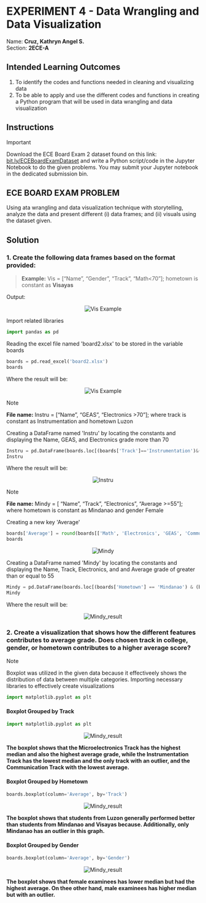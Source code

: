 # EXPERIMENT 4 - Data Wrangling and Data Visualization
Name: **Cruz, Kathryn Angel S.**  
Section: **2ECE-A** 
## Intended Learning Outcomes  
1. To identify the codes and functions needed in cleaning and visualizing data
2. To be able to apply and use the different codes and functions in creating a Python program that will be used in data wrangling and data visualization
## Instructions  
> [!IMPORTANT]
> Download the ECE Board Exam 2 dataset found on this link: [bit.ly/ECEBoardExamDataset](url) and write a Python script/code in the Jupyter Notebook to do the given problems. You may submit your Jupyter notebook in the dedicated submission bin.

## **ECE BOARD EXAM PROBLEM**  
Using ata wrangling and data visualization technique with storytelling, analyze the data and present different (i) data frames; and (ii) visuals using the dataset given.  

## Solution  
### 1. Create the following data frames based on the format provided:
> **Example:**
> Vis = [“Name”, “Gender”, “Track”, “Math<70”]; hometown is constant as **Visayas**

Output:
<p align="center">
  <img src="https://github.com/user-attachments/assets/2198065f-73a1-478f-b10c-67ab2d1474d4" alt="Vis Example"/>
</p>  

Import related libraries
```python
import pandas as pd
```
Reading the excel file named 'board2.xlsx' to be stored in the variable boards  
```python
boards = pd.read_excel('board2.xlsx')
boards
```
Where the result will be:  
<p align="center">
  <img src="https://github.com/user-attachments/assets/6f609365-44f6-4624-810e-d546163c9cde" alt="Vis Example"/>
</p>  

> [!NOTE]
> **File name:** Instru = [“Name”, “GEAS”, “Electronics >70”]; where track is constant as Instrumentation and hometown Luzon

Creating a DataFrame named 'Instru' by locating the constants and displaying the Name, GEAS, and Electronics grade more than 70  
```python
Instru = pd.DataFrame(boards.loc[(boards['Track']=='Instrumentation')&(boards['Hometown']=='Luzon')&(boards['Electronics']>70), ['Name', 'GEAS', 'Electronics']])
Instru
```
Where the result will be:
<p align="center">
  <img src="https://github.com/user-attachments/assets/3d07d25a-96dd-4df4-800d-21f18265fd9d", alt="Instru"/>
</p>  

> [!NOTE]
> **File name:** Mindy = [ “Name”, “Track”, “Electronics”, “Average >=55”]; where hometown is constant as Mindanao and gender Female

Creating a new key 'Average'  
```python
boards['Average'] = round(boards[['Math', 'Electronics', 'GEAS', 'Communication']].mean(axis=1),2)
boards
```

<p align="center">
  <img src="https://github.com/user-attachments/assets/ada06a5e-d623-4038-8b4a-f1dfd5e6125e", alt="Mindy"/>
</p>

Creating a DataFrame named 'Mindy' by locating the constants and displaying the Name, Track, Electronics, and and Average grade of greater than or equal to 55  
```python
Mindy = pd.DataFrame(boards.loc[(boards['Hometown'] == 'Mindanao') & (boards['Gender'] == 'Female') & (boards['Average'] >= 55), ['Name', 'Track', 'Electronics', 'Average']])
Mindy
```
Where the result will be:
<p align="center">
  <img src="https://github.com/user-attachments/assets/97796078-a248-499a-80b1-cfc01e3c52da", alt="Mindy_result">
</p>  

### 2. Create a visualization that shows how the different features contributes to average grade. Does chosen track in college, gender, or hometown contributes to a higher average score?  
>[!NOTE]
> Boxplot was utilized in the given data because it effectiveely shows the distribution of data between multiple categories.
Importing necessary libraries to effectively create visualizations  
```python
import matplotlib.pyplot as plt
```
#### Boxplot Grouped by Track  
```python
import matplotlib.pyplot as plt
```  
<p align="center">
  <img src="https://github.com/user-attachments/assets/a87ab502-0c57-4dfe-bdb7-3aeef217ad3c", alt="Mindy_result">
</p>   

**The boxplot shows that the Microelectronics Track has the highest median and also the highest average grade, while the Instrumentation Track has the lowest median and the only track with an outlier, and the Communication Track with the lowest average.**

#### Boxplot Grouped by Hometown
```python
boards.boxplot(column='Average', by='Track')
```
<p align="center">
  <img src="https://github.com/user-attachments/assets/4ad59ecc-ac8a-4afb-9eb4-658aeeba2598", alt="Mindy_result">
</p>  

**The boxplot shows that students from Luzon generally performed better than students from Mindanao and Visayas because. Additionally, only Mindanao has an outlier in this graph.**  

#### Boxplot Grouped by Gender  
```python
boards.boxplot(column='Average', by='Gender')
```

<p align="center">
  <img src="https://github.com/user-attachments/assets/57b53d28-d49c-481a-8cfb-c877ec821070", alt="Mindy_result">
</p>   

**The boxplot shows that female examinees has lower median but had the highest average. On thee other hand, male examinees has higher median but with an outlier.**
